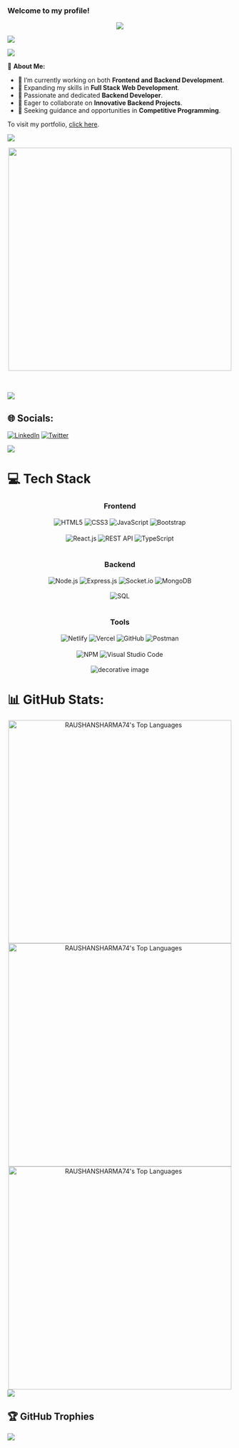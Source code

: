 

<h3 align="left">
  Welcome to my profile!
 
</h3>

<p align="center">
  <a href="https://github.com/RAUSHANSHARMA74"><img src="https://readme-typing-svg.herokuapp.com/?lines=I%20am%20Raushan%20Sharma;Full%20Stack%20Web%20Developer;Always%20learning%20new%20things&center=true&width=380&height=45"></a>
</p>


<img src="https://user-images.githubusercontent.com/73097560/115834477-dbab4500-a447-11eb-908a-139a6edaec5c.gif">   

[![](https://visitcount.itsvg.in/api?id=RAUSHANSHARMA74&icon=0&color=0)](https://visitcount.itsvg.in)

💫 **About Me:**

- 🔭 I’m currently working on both **Frontend and Backend Development**.
- 🌱 Expanding my skills in **Full Stack Web Development**.
- 🌱 Passionate and dedicated **Backend Developer**.
- 👯 Eager to collaborate on **Innovative Backend Projects**.
- 🤔 Seeking guidance and opportunities in **Competitive Programming**.

<p>To visit my portfolio, <a href="https://raushansharma74.github.io/" target="_blank">click here</a>.</p>



<img src="https://user-images.githubusercontent.com/73097560/115834477-dbab4500-a447-11eb-908a-139a6edaec5c.gif">   
<p align="center"><img src="https://user-images.githubusercontent.com/74038190/229223263-cf2e4b07-2615-4f87-9c38-e37600f8381a.gif" width="500"></p>
<br><br>

<img src="https://user-images.githubusercontent.com/73097560/115834477-dbab4500-a447-11eb-908a-139a6edaec5c.gif">   




## 🌐 Socials:
[![LinkedIn](https://img.shields.io/badge/LinkedIn-%230077B5.svg?logo=linkedin&logoColor=white)](https://linkedin.com/in/https://www.linkedin.com/in/raushan-sharma-ab0123248/) [![Twitter](https://img.shields.io/badge/Twitter-%231DA1F2.svg?logo=Twitter&logoColor=white)](https://twitter.com/https://twitter.com/Raushan07262164)

<img src="https://user-images.githubusercontent.com/73097560/115834477-dbab4500-a447-11eb-908a-139a6edaec5c.gif">   

# 💻 Tech Stack

<div align="center">
  <h3 align="center">Frontend</h3>
  <img src="https://img.shields.io/badge/html5-%23E34F26.svg?style=for-the-badge&logo=html5&logoColor=white" align="center" alt="HTML5">
  <img src="https://img.shields.io/badge/css3-%231572B6.svg?style=for-the-badge&logo=css3&logoColor=white" align="center" alt="CSS3">
  <img src="https://img.shields.io/badge/javascript-%23323330.svg?style=for-the-badge&logo=javascript&logoColor=%23F7DF1E" align="center" alt="JavaScript">
  <img src="https://img.shields.io/badge/Bootstrap-563D7C?style=for-the-badge&logo=bootstrap&logoColor=white" align="center" alt="Bootstrap">
  <br/> <br/>
  <img src="https://img.shields.io/badge/react-%2320232a.svg?style=for-the-badge&logo=react&logoColor=%2361DAFB" align="center" alt="React.js">
  <img src="https://img.shields.io/badge/rest%20api-%23323330.svg?style=for-the-badge&logo=express&logoColor=white" align="center" alt="REST API">
  <img src="https://img.shields.io/badge/typescript-%23007ACC.svg?style=for-the-badge&logo=typescript&logoColor=white" align="center" alt="TypeScript">
</div>

<br/>

<div align="center">
  <h3 align="center">Backend</h3>
  <img src="https://img.shields.io/badge/node.js-339933?style=for-the-badge&logo=nodedotjs&logoColor=white" align="center" alt="Node.js">
  <img src="https://img.shields.io/badge/express.js-%23404d59.svg?style=for-the-badge&logo=express&logoColor=white" align="center" alt="Express.js">
  <img src="https://img.shields.io/badge/socket.io-black?style=for-the-badge&logo=socketdotio&badgeColor=010101" align="center" alt="Socket.io">
  <img src="https://img.shields.io/badge/mongodb-%234ea94b.svg?style=for-the-badge&logo=mongodb&logoColor=white" align="center" alt="MongoDB">
  <br/> <br/>
  <img src="https://img.shields.io/badge/sql-4EA94B?style=for-the-badge&logo=sqlite&logoColor=white" align="center" alt="SQL">
</div>

<br/>

<div align="center">
  <h3 align="center">Tools</h3>
  <img src="https://img.shields.io/badge/netlify-%2300C7B7.svg?style=for-the-badge&logo=netlify&logoColor=white" align="center" alt="Netlify">
  <img src="https://img.shields.io/badge/vercel-%23000000.svg?style=for-the-badge&logo=vercel&logoColor=white" align="center" alt="Vercel">
  <img src="https://img.shields.io/badge/github-%23121011.svg?style=for-the-badge&logo=github&logoColor=white" align="center" alt="GitHub">
  <img src="https://img.shields.io/badge/postman-FF6C37?style=for-the-badge&logo=postman&logoColor=white" align="center" alt="Postman">
  <br/> <br/>
  <img src="https://img.shields.io/badge/npm-CB3837?style=for-the-badge&logo=npm&logoColor=white" align="center" alt="NPM">
  <img src="https://img.shields.io/badge/visual%20studio-%23007ACC.svg?style=for-the-badge&logo=visual-studio&logoColor=white" align="center" alt="Visual Studio Code">
</div>

<br/>

<div align="center">
  <img src="https://user-images.githubusercontent.com/73097560/115834477-dbab4500-a447-11eb-908a-139a6edaec5c.gif" alt="decorative image">
</div>






# 📊 GitHub Stats:
<div align="center" >
  <img width="500" src="https://github-readme-stats.vercel.app/api?username=RAUSHANSHARMA74&theme=shadow_green&hide_border=false&include_all_commits=true&count_private=true" alt="RAUSHANSHARMA74's Top Languages"><br/>
  <img width="500" src="https://github-readme-streak-stats.herokuapp.com/?user=RAUSHANSHARMA74&theme=shadow_green&hide_border=false" alt="RAUSHANSHARMA74's Top Languages"><br/>
  <img width="500" src="https://github-readme-stats.vercel.app/api/top-langs/?username=RAUSHANSHARMA74&theme=shadow_green&hide_border=false&include_all_commits=true&count_private=true&layout=compact" alt="RAUSHANSHARMA74's Top Languages">
</div>


<img src="https://user-images.githubusercontent.com/73097560/115834477-dbab4500-a447-11eb-908a-139a6edaec5c.gif"> 

## 🏆 GitHub Trophies
![](https://github-profile-trophy.vercel.app/?username=raushansharma74&theme=radical&no-frame=false&no-bg=false&margin-w=4)

<!-- Proudly created with GPRM ( https://gprm.itsvg.in ) -->
<!-- Proudly created with GPRM ( https://gprm.itsvg.in ) -->
